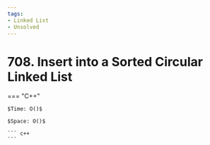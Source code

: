 ```yaml
---
tags:
- Linked List
- Unsolved
---
```



# 708. Insert into a Sorted Circular Linked List

=== "C++"

    $Time: O()$

    $Space: O()$

    ``` c++
    ```